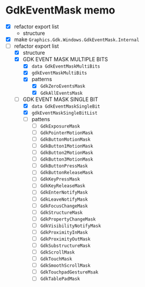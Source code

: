 GdkEventMask memo
=================

* [x] refactor export list
	+ structure
* [x] make `Graphics.Gdk.Windows.GdkEventMask.Internal`
* [ ] refactor export list
	+ [x] structure
	+ [x] GDK EVENT MASK MULTIPLE BITS
		- [x] `data GdkEventMaskMultiBits`
		- [x] `gdkEventMaskMultiBits`
		- [x] patterns
			* [x] `GdkZeroEventsMask`
			* [x] `GdkAllEventsMask`
	+ [ ] GDK EVENT MASK SINGLE BIT
		- [x] `data GdkEventMaskSingleBit`
		- [x] `gdkEventMaskSingleBitList`
		- [ ] pattens
			* [ ] `GdkExposureMask`
			* [ ] `GdkPointerMotionMask`
			* [ ] `GdkButtonMotionMask`
			* [ ] `GdkButton1MotionMask`
			* [ ] `GdkButton2MotionMask`
			* [ ] `GdkButton3MotionMask`
			* [ ] `GdkButtonPressMask`
			* [ ] `GdkButtonReleaseMask`
			* [ ] `GdkKeyPressMask`
			* [ ] `GdkKeyReleaseMask`
			* [ ] `GdkEnterNotifyMask`
			* [ ] `GdkLeaveNotifyMask`
			* [ ] `GdkFocusChangeMask`
			* [ ] `GdkStructureMask`
			* [ ] `GdkPropertyChangeMask`
			* [ ] `GdkVisibilityNotifyMask`
			* [ ] `GdkProximityInMask`
			* [ ] `GdkProximityOutMask`
			* [ ] `GdkSubstructureMask`
			* [ ] `GdkScrollMask`
			* [ ] `GdkTouchMask`
			* [ ] `GdkSmoothScrollMask`
			* [ ] `GdkTouchpadGestureMsak`
			* [ ] `GdkTablePadMask`
